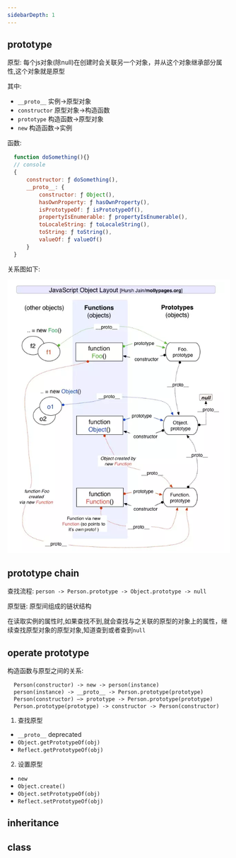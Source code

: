 ```yaml
---
sidebarDepth: 1
---
```



## prototype

原型: 每个js对象(除null)在创建时会关联另一个对象，并从这个对象继承部分属性,这个对象就是原型


其中:
  - `__proto__` 实例->原型对象
  - `constructor` 原型对象->构造函数
  - `prototype` 构造函数->原型对象
  - `new` 构造函数->实例

函数: 
  ```js
    function doSomething(){}
    // console
    {
        constructor: ƒ doSomething(),
        __proto__: {
            constructor: ƒ Object(),
            hasOwnProperty: ƒ hasOwnProperty(),
            isPrototypeOf: ƒ isPrototypeOf(),
            propertyIsEnumerable: ƒ propertyIsEnumerable(),
            toLocaleString: ƒ toLocaleString(),
            toString: ƒ toString(),
            valueOf: ƒ valueOf()
        }
    }
  ```


关系图如下:

![图片](./prototype.png)


## prototype chain

查找流程: ```person -> Person.prototype -> Object.prototype -> null``` 

原型链: 原型间组成的链状结构

在读取实例的属性时,如果查找不到,就会查找与之关联的原型的对象上的属性，继续查找原型对象的原型对象,知道查到或者查到`null`  


## operate prototype

构造函数与原型之间的关系:
  ```
    Person(constructor) -> new -> person(instance)
    person(instance) -> __proto__ -> Person.prototype(prototype)
    Person(constructor) —> prototype -> Person.prototype(prototype)
    Person.prototype(prototype) -> constructor -> Person(constructor)
  ```

1. 查找原型
  - `__proto__` deprecated
  - `Object.getPrototypeOf(obj)`
  - `Reflect.getPrototypeOf(obj)`
2. 设置原型
  - `new`
  - `Object.create()`
  - `Object.setPrototypeOf(obj)`
  - `Reflect.setPrototypeOf(obj)`

## inheritance


## class
